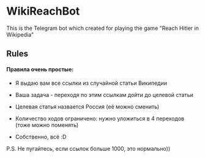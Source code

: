 # WikiReachBot

This is the Telegram bot which created for playing the game "Reach Hitler in Wikipedia"

## Rules
#### Правила очень простые:

* Я выдаю вам все ссылки из случайной статьи Википедии

* Ваша задача - переходя по этим ссылкам дойти до целевой статьи

* Целевая статья назвается Россия (её можно сменить)

* Количество ходов ограничено: нужно уложиться в 4 переходов (тоже можно поменять)

* Собственно, всё :D

P.S. Не пугайтесь, если ссылок больше 1000, это нормально))
